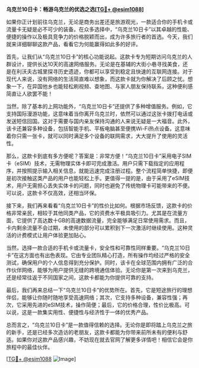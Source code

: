 **乌克兰10日卡：畅游乌克兰的优选之选[[TG💪+ @esim1088](https://t.me/s/esim1088)]**

如果你正计划前往乌克兰，无论是商务出差还是旅游观光，一款适合你的手机卡或流量卡无疑是必不可少的装备。在众多选择中，“乌克兰10日卡”以其卓越的性能、便捷的操作以及极具竞争力的价格脱颖而出，成为许多旅行者的首选。今天，我们就来详细聊聊这款产品，看看它为何能赢得如此多的好评。

首先，让我们从“乌克兰10日卡”的核心功能说起。这款卡专为短期访问乌克兰的人群设计，提供长达10天的高速网络服务。无论是在基辅的大街小巷寻找美食，还是在利沃夫古城里探寻历史遗迹，你都可以享受到稳定且快速的互联网连接。对于现代人来说，没有网络的生活简直难以想象，而这款卡就为你解决了后顾之忧。想象一下，在异国他乡也能轻松刷视频、查地图、与家人朋友保持联系，这种便利感简直让人欲罢不能！

当然，除了基本的上网功能外，“乌克兰10日卡”还提供了多种增值服务。例如，它支持国际漫游功能，这意味着当你离开乌克兰时，依然可以通过这张卡拨打电话或发送短信回国。这对于需要与国内亲友保持沟通的人来说无疑是一大福音。此外，该卡还兼容多种设备，包括智能手机、平板电脑甚至便携Wi-Fi热点设备。这意味着你只需一张卡，就可以同时满足多个设备的联网需求，大大提升了使用的灵活性。

那么，这款卡到底有多方便呢？答案是：非常方便！“乌克兰10日卡”采用电子SIM卡（eSIM）技术，无需物理实体卡即可完成激活。用户只需下载指定的应用程序，并按照提示输入相关信息，就能迅速完成注册过程。整个流程简单快捷，即便是初次接触这类产品的用户也能轻松上手。更值得一提的是，由于采用了eSIM技术，用户无需担心丢失实体卡的问题，同时也避免了传统物理卡可能带来的不便。可以说，这款卡不仅高效，还相当环保。

接下来，我们再来看看“乌克兰10日卡”的性价比如何。根据市场反馈，这款卡的价格非常亲民，相较于其他同类产品，它的资费水平极具吸引力。尤其是在流量方面，它提供了高达数十GB的高速数据流量，完全能够满足日常使用需求。而且，卡内剩余流量不会过期，未使用的部分可以累积到下一次激活时继续使用。这种灵活的计费模式让用户体验更加贴心。

当然，选择一款合适的手机卡或流量卡，安全性和可靠性同样重要。“乌克兰10日卡”在这方面也有出色表现。它由专业团队精心打造，所有操作均经过严格的安全测试，确保用户的个人信息得到充分保护。同时，该卡在全球范围内拥有广泛的合作伙伴网络，能够为用户提供无缝的跨境通信体验。无论你是第一次来到乌克兰，还是经常往返于不同国家之间，这款卡都能为你提供可靠的支持。

最后，我们再来总结一下“乌克兰10日卡”的优势所在。首先，它是短途旅行的理想伴侣，能够让你随时随地享受高速网络；其次，它支持多种设备，兼容性强；再次，它采用先进的eSIM技术，操作简便；最后，它的价格合理，性价比极高。可以说，这是一款集实用性、便捷性与经济性于一体的优秀产品。

总而言之，“乌克兰10日卡”是一款值得信赖的选择。无论你是即将踏上乌克兰之旅的新手，还是已经多次造访的老朋友，这款卡都能为你带来前所未有的便利与舒适。如果你对这款产品感兴趣，不妨现在就去官网了解更多详情吧！相信它会是你旅程中的最佳伙伴。

[[TG💪+ @esim1088](https://t.me/s/esim1088) ![Image](https://i.postimg.cc/4NQfJmqS/Snipaste-2025-05-13-00-14-12.png)]